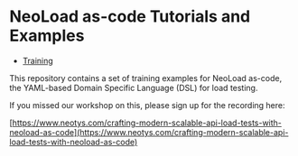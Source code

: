 # NeoLoad as-code Tutorials and Examples

 - [Training](training/)

This repository contains a set of training examples for NeoLoad as-code, the
 YAML-based Domain Specific Language (DSL) for load testing.

If you missed our workshop on this, please sign up for the recording here:

[https://www.neotys.com/crafting-modern-scalable-api-load-tests-with-neoload-as-code](https://www.neotys.com/crafting-modern-scalable-api-load-tests-with-neoload-as-code)
